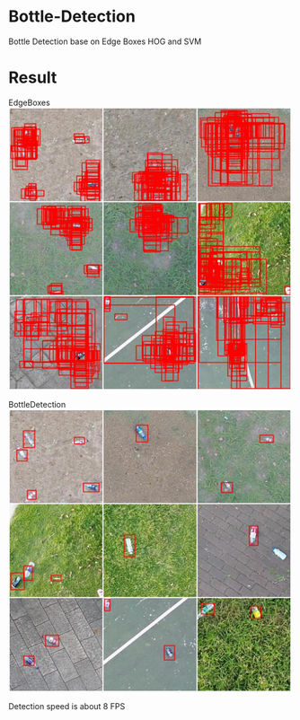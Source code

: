 # Bottle-Detection
Bottle Detection base on Edge Boxes HOG and SVM

# Result  
EdgeBoxes 
![image](https://github.com/lh9171338/Bottle-Detection/blob/master/image/EdgeBoxes.jpg)  

BottleDetection  
![image](https://github.com/lh9171338/Bottle-Detection/blob/master/image/BottleDetection.jpg)  

Detection speed is about 8 FPS  
